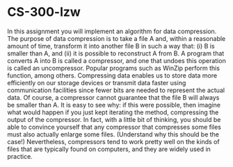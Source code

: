 # CS-300-lzw


In this assignment you will implement an algorithm for data compression. The
purpose of data compression is to take a file A and, within a reasonable amount of
time, transform it into another file B in such a way that: (i) B is smaller than A, and
(ii) it is possible to reconstruct A from B. A program that converts A into B is called
a compressor, and one that undoes this operation is called an uncompressor. Popular
programs such as WinZip perform this function, among others. Compressing data
enables us to store data more efficiently on our storage devices or transmit data faster
using communication facilities since fewer bits are needed to represent the actual
data.
Of course, a compressor cannot guarantee that the file B will always be smaller than
A. It is easy to see why: if this were possible, then imagine what would happen if you
just kept iterating the method, compressing the output of the compressor. In fact, with
a little bit of thinking, you should be able to convince yourself that any compressor
that compresses some files must also actually enlarge some files. (Understand why
this should be the case!) Nevertheless, compressors tend to work pretty well on the
kinds of files that are typically found on computers, and they are widely used in
practice. 
